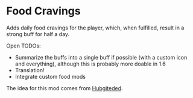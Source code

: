 ﻿# Food Cravings

Adds daily food cravings for the player, which, when fulfilled, result in a strong buff for half a day.

Open TODOs:
* Summarize the buffs into a single buff if possible (with a custom icon and everything), although this is probably more doable in 1.6
* Translation!
* Integrate custom food mods

The idea for this mod comes from [Hubgiteded](https://github.com/StardewModders/mod-ideas/issues/1063).